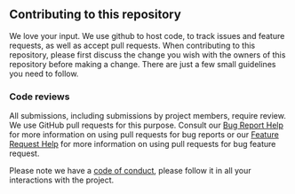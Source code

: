 ## Contributing to this repository

We love your input. We use github to host code, to track issues and feature requests, as well as accept pull requests.
When contributing to this repository, please first discuss the change you wish with the owners of this repository before making a change.
There are just a few small guidelines you need to follow.

### Code reviews
All submissions, including submissions by project members, require review. We use GitHub pull requests for this purpose. Consult our [Bug Report Help](.github/ISSUE_TEMPLATE/bug_report.md) for more information on using pull requests for bug reports or our [Feature Request Help](.github/ISSUE_TEMPLATE/feature_request.md) for more information on using pull requests for bug feature request. 

Please note we have a [code of conduct](CODE_OF_CONDUCT.md), please follow it in all your interactions with the project.
